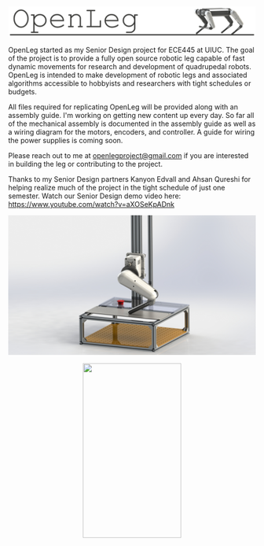 <p align="center">
  <img src="Visuals/OpenLeg_Title.png">
</p>

OpenLeg started as my Senior Design project for ECE445 at UIUC. The goal of the project is to provide a fully open source robotic leg capable of fast dynamic movements for research and development of quadrupedal robots. OpenLeg is intended to make development of robotic legs and associated algorithms accessible to hobbyists and researchers with tight schedules or budgets. 

All files required for replicating OpenLeg will be provided along with an assembly guide. I'm working on getting new content up every day. So far all of the mechanical assembly is documented in the assembly guide as well as a wiring diagram for the motors, encoders, and controller. A guide for wiring the power supplies is coming soon.

Please reach out to me at openlegproject@gmail.com if you are interested in building the leg or contributing to the project.

Thanks to my Senior Design partners Kanyon Edvall and Ahsan Qureshi for helping realize much of the project in the tight schedule of just one semester. Watch our Senior Design demo video here: https://www.youtube.com/watch?v=aXOSeKpADnk 

<p align="center">
  <img src="Visuals/Full_Project_Render.JPG">
</p>

<p align="center">
  <img width="200" height="355" src="Visuals/Leg_Jumping_Slow_Motion.gif">
</p>

